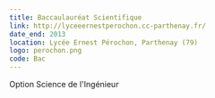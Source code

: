 ```yaml
---
title: Baccaulauréat Scientifique
link: http://lyceeernestperochon.cc-parthenay.fr/
date_end: 2013
location: Lycée Ernest Pérochon, Parthenay (79)
logo: perochon.png
code: Bac
---
```


Option Science de l'Ingénieur
